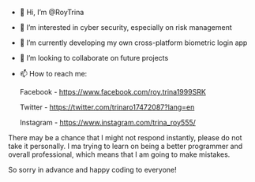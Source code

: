 - 👋 Hi, I’m @RoyTrina

- 👀 I’m interested in cyber security, especially on risk management

- 🌱 I’m currently developing my own cross-platform biometric login app

- 💞️ I’m looking to collaborate on future projects

- 📫 How to reach me:

    Facebook - https://www.facebook.com/roy.trina1999SRK
    
    Twitter - https://twitter.com/trinaro17472087?lang=en
    
    Instagram - https://www.instagram.com/trina_roy555/

There may be a chance that I might not respond instantly, please do not take it personally. I ma trying to learn on being a better programmer and overall professional, which means that I am going to make mistakes.

So sorry in advance and happy coding to everyone!
<!---
RoyTrina/RoyTrina is a ✨ special ✨ repository because its `README.md` (this file) appears on your GitHub profile.
You can click the Preview link to take a look at your changes.
--->
